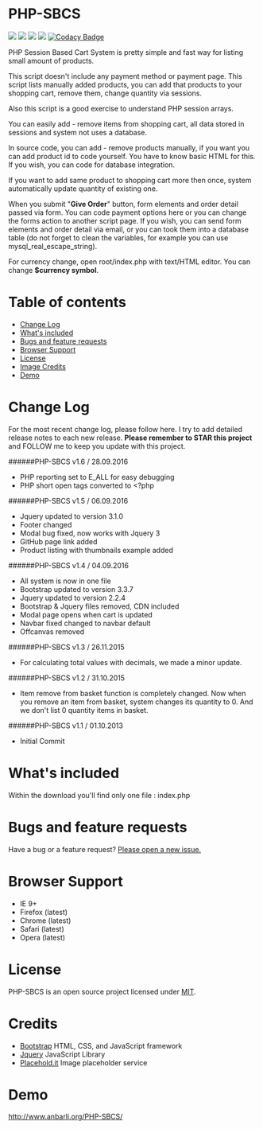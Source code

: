 PHP-SBCS
========

<a href="https://opensource.org/licenses/MIT"><img src="https://img.shields.io/badge/license-MIT-blue.svg" /></a>
<a href="http://getbootstrap.com"><img src="https://img.shields.io/badge/bootstrap-3.3.7-blue.svg" /></a>
<a href="http://jquery.com"><img src="https://img.shields.io/badge/jquery-3.1.0-blue.svg" /></a>
<a href="https://codeclimate.com/github/ganbarli/PHP-SBCS"><img src="https://codeclimate.com/github/ganbarli/PHP-SBCS/badges/gpa.svg" /></a>
[![Codacy Badge](https://api.codacy.com/project/badge/Grade/4c5ed8aa57ac487a9d8b60f1d5b0d580)](https://www.codacy.com/app/ganbarli/PHP-SBCS)


PHP Session Based Cart System is pretty simple and fast way for listing small amount of products.

This script doesn't include any payment method or payment page. This script lists manually added products, you can add that products to your shopping cart, remove them, change quantity via sessions.

Also this script is a good exercise to understand PHP session arrays.

You can easily add - remove items from shopping cart, all data stored in sessions and system not uses a database.

In source code, you can add - remove products manually, if you want you can add product id to code yourself. You have to know basic HTML for this. If you wish, you can code for database integration.

If you want to add same product to shopping cart more then once, system automatically update quantity of existing one.

When you submit "**Give Order**" button, form elements and order detail passed via form. You can code payment options here or you can change the forms action to another script page. If you wish, you can send form elements and order detail via email, or you can took them into a database table (do not forget to clean the variables, for example you can use mysql_real_escape_string).

For currency change, open root/index.php with text/HTML editor. You can change **$currency symbol**.

Table of contents
========

- <a href="https://github.com/ganbarli/PHP-SBCS#change-log">Change Log</a>
- <a href="https://github.com/ganbarli/PHP-SBCS#whats-included">What's included</a>
- <a href="https://github.com/ganbarli/PHP-SBCS#bugs-and-feature-requests">Bugs and feature requests</a>
- <a href="https://github.com/ganbarli/PHP-SBCS#browser-support">Browser Support</a>
- <a href="https://github.com/ganbarli/PHP-SBCS#license">License</a>
- <a href="https://github.com/ganbarli/PHP-SBCS#image-credits">Image Credits</a>
- <a href="https://github.com/ganbarli/PHP-SBCS#demo">Demo</a>

Change Log
========

For the most recent change log, please follow here. I try to add detailed release notes to each new release. **Please remember to STAR this project** and FOLLOW me to keep you update with this project.

######PHP-SBCS v1.6 / 28.09.2016

- PHP reporting set to E_ALL for easy debugging
- PHP short open tags converted to <?php

######PHP-SBCS v1.5 / 06.09.2016

- Jquery updated to version 3.1.0
- Footer changed
- Modal bug fixed, now works with Jquery 3
- GitHub page link added
- Product listing with thumbnails example added

######PHP-SBCS v1.4 / 04.09.2016

- All system is now in one file
- Bootstrap updated to version 3.3.7
- Jquery updated to version 2.2.4
- Bootstrap & Jquery files removed, CDN included
- Modal page opens when cart is updated
- Navbar fixed changed to navbar default
- Offcanvas removed

######PHP-SBCS v1.3 / 26.11.2015

- For calculating total values with decimals, we made a minor update.

######PHP-SBCS v1.2 / 31.10.2015

- Item remove from basket function is completely changed. Now when you remove an item from basket, system changes its quantity to 0. And we don't list 0 quantity items in basket.

######PHP-SBCS v1.1 / 01.10.2013

- Initial Commit

What's included
========

Within the download you'll find only one file : index.php

Bugs and feature requests
========

Have a bug or a feature request? <a href="https://github.com/ganbarli/PHP-SBCS/issues/new">Please open a new issue.</a>

Browser Support
========

- IE 9+
- Firefox (latest)
- Chrome (latest)
- Safari (latest)
- Opera (latest)

License
========

PHP-SBCS is an open source project licensed under <a href="http://opensource.org/licenses/MIT" target="blank">MIT</a>.

Credits
========

- <a href="https://github.com/twbs/bootstrap">Bootstrap</a> HTML, CSS, and JavaScript framework
- <a href="https://github.com/jquery/jquery">Jquery</a> JavaScript Library
- <a href="PLACEHOLD.IT">Placehold.it</a> Image placeholder service

Demo
========

<a href="http://www.anbarli.org/PHP-SBCS/">http://www.anbarli.org/PHP-SBCS/</a>
